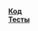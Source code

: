 <a href = "https://github.com/Skiteri/PetProjects/tree/master/Gai/src/main/java/com/skitel/gaishnik"><b>Код</b></a>
</br>
<a href = "https://github.com/Skiteri/PetProjects/blob/master/Gai/src/test/java/com/skitel/gaishnik"><b>Тесты</b></a>
